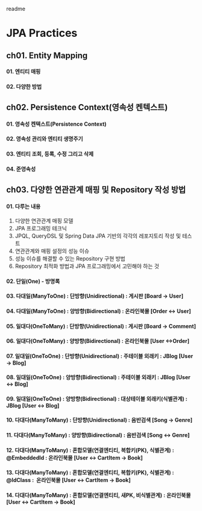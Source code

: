 readme

# JPA Practices

## ch01. Entity Mapping

#### 01\. 엔티티 매핑

#### 02\. 다양한 방법

## ch02. Persistence Context(영속성 켄텍스트)

#### 01\. 영속성 켄텍스트(Persistence Context)

#### 02\. 영속성 관리와 엔티티 생명주기

#### 03\. 엔티티 조회, 등록, 수정 그리고 삭제

#### 04\. 준영속성

## ch03. 다양한 연관관계 매핑 및 Repository 작성 방법

#### 01\. 다루는 내용

1.  다양한 연관관계 매핑 모델
2.  JPA 프로그래밍 테크닉
3.  JPQL, QueryDSL 및 Spring Data JPA 기반의 각각의 레포지토리 작성 및 테스트
4.  연관관계와 매핑 설정의 성능 이슈
5.  성능 이슈를 해결할 수 있는 Repository 구현 방법
6.  Repository 최적화 방법과 JPA 프로그래밍에서 고민해야 하는 것

#### 02\. 단일(One) - 방명록

#### 03\. 다대일(ManyToOne) : 단방향(Unidirectional) : 게시판 \[Board -> User\]

#### 04\. 다대일(ManyToOne) : 양방향(Bidirectional) : 온라인북몰 \[Order &lt;-&gt; User\]

#### 05\. 일대다(OneToMany) : 단방향(Unidirectional) : 게시판 \[Board -> Comment\]

#### 06\. 일대다(OneToMany) : 양방향(Bidirectional) : 온라인북몰 \[User &lt;-&gt;Order\]

#### 07\. 일대일(OneToOne) : 단방향(Unidirectional) : 주테이블 외래키 : JBlog \[User -> Blog\]

#### 08\. 일대일(OneToOne) : 양방향(Bidirectional) : 주테이블 외래키 : JBlog \[User &lt;-&gt; Blog\]

#### 09\. 일대일(OneToOne) : 양방향(Bidirectional) : 대상테이블 외래키(식별관계) : JBlog \[User &lt;-&gt; Blog\]

#### 10\. 다대다(ManyToMany) : 단방향(Unidirectional) : 음반검색 \[Song -> Genre\]

#### 11\. 다대다(ManyToMany) : 양방향(Bidirectional) : 음반검색 \[Song &lt;-&gt; Genre\]

#### 12\. 다대다(ManyToMany) : 혼합모델(연결엔티티, 복합키(PK), 식별관계) : @EmbeddedId : 온라인북몰 \[User &lt;-&gt; CartItem -> Book\]

#### 13\. 다대다(ManyToMany) : 혼합모델(연결엔티티, 복합키(PK), 식별관계) : @IdClass :  온라인북몰 \[User &lt;-&gt; CartItem -> Book\]

#### 14\. 다대다(ManyToMany) : 혼합모델(연결엔티티, 새PK, 비식별관계) : 온라인북몰 \[User &lt;-&gt; CartItem -> Book\]